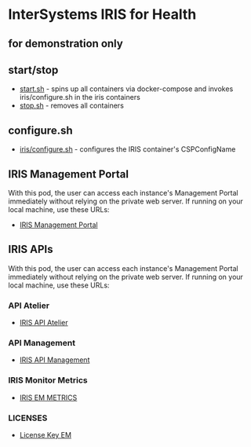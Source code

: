 # InterSystems IRIS for Health
## for demonstration only

## start/stop 

* [start.sh](./start.sh) - spins up all containers via docker-compose and 
    invokes iris/configure.sh in the iris containers
* [stop.sh](./stop.sh) - removes all containers

## configure.sh
* [iris/configure.sh](./iris/configure.sh) - configures the IRIS container's CSPConfigName

## IRIS Management Portal

With this pod, the user can access each instance's Management Portal immediately without relying on the private web server. If running on your local machine, use these URLs:
* [IRIS Management Portal](http://localhost:28000/csp/sys/UtilHome.csp)

## IRIS APIs

With this pod, the user can access each instance's Management Portal immediately without relying on the private web server. If running on your local machine, use these URLs:
### API Atelier
* [IRIS API Atelier](http://localhost:28000/api/atelier/)
### API Management
* [IRIS API Management](http://localhost:28000/api/mgmnt/)
### IRIS Monitor Metrics
* [IRIS EM METRICS](http://localhost:28000/api/monitor/metrics)
### LICENSES
* [License Key EM](http://localhost:28000/csp/sys/mgr/%25CSP.UI.Portal.License.Key.zen)